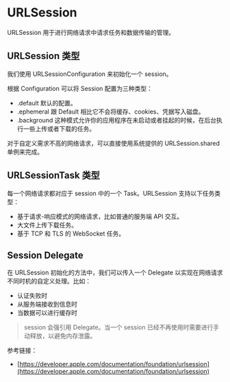 # URLSession

URLSession 用于进行网络请求中请求任务和数据传输的管理。

## URLSession 类型

我们使用 URLSessionConfiguration 来初始化一个 session。

根据 Configuration 可以将 Session 配置为三种类型：

- .default 默认的配置。
- .ephemeral 跟 Default 相比它不会将缓存、cookies、凭据写入磁盘。
- .background 这种模式允许你的应用程序在未启动或者挂起的时候，在后台执行一些上传或者下载的任务。

对于自定义需求不高的网络请求，可以直接使用系统提供的 URLSession.shared 单例来完成。

## URLSessionTask 类型

每一个网络请求都对应于 session 中的一个 Task。URLSession 支持以下任务类型：

- 基于请求-响应模式的网络请求，比如普通的服务端 API 交互。
- 大文件上传下载任务。
- 基于 TCP 和 TLS 的 WebSocket 任务。

## Session Delegate

在 URLSession 初始化的方法中，我们可以传入一个 Delegate 以实现在网络请求不同时机的自定义处理。比如：

- 认证失败时
- 从服务端接收到信息时
- 当数据可以进行缓存时

> session 会强引用 Delegate。当一个 session 已经不再使用时需要进行手动释放，以避免内存泄露。


参考链接：

- [https://developer.apple.com/documentation/foundation/urlsession](https://developer.apple.com/documentation/foundation/urlsession)

